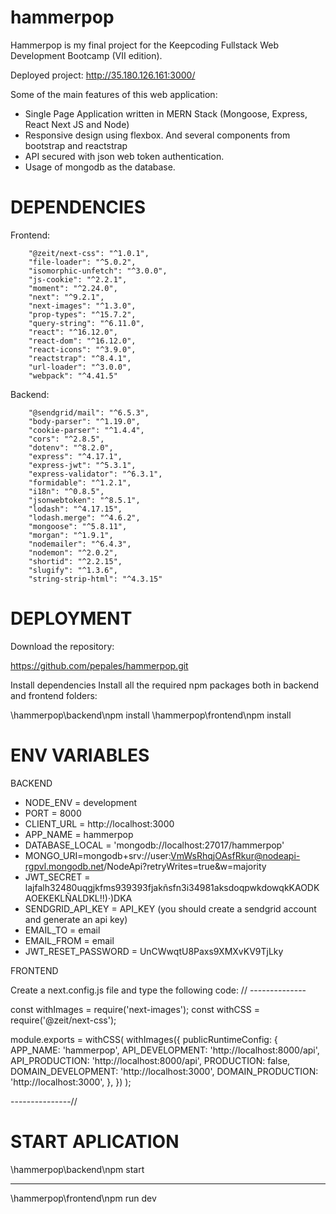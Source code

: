# hammerpop
Hammerpop is my final project for the Keepcoding Fullstack Web Development Bootcamp (VII edition).

Deployed project:
http://35.180.126.161:3000/


Some of the main features of this web application:

* Single Page Application written in MERN Stack (Mongoose, Express, React Next JS and Node)
* Responsive design using flexbox. And several components from bootstrap and reactstrap
* API secured with json web token authentication.
* Usage of mongodb as the database.

# DEPENDENCIES

Frontend:

        "@zeit/next-css": "^1.0.1",
        "file-loader": "^5.0.2",
        "isomorphic-unfetch": "^3.0.0",
        "js-cookie": "^2.2.1",
        "moment": "^2.24.0",
        "next": "^9.2.1",
        "next-images": "^1.3.0",
        "prop-types": "^15.7.2",
        "query-string": "^6.11.0",
        "react": "^16.12.0",
        "react-dom": "^16.12.0",
        "react-icons": "^3.9.0",
        "reactstrap": "^8.4.1",
        "url-loader": "^3.0.0",
        "webpack": "^4.41.5"
Backend:

        "@sendgrid/mail": "^6.5.3",
        "body-parser": "^1.19.0",
        "cookie-parser": "^1.4.4",
        "cors": "^2.8.5",
        "dotenv": "^8.2.0",
        "express": "^4.17.1",
        "express-jwt": "^5.3.1",
        "express-validator": "^6.3.1",
        "formidable": "^1.2.1",
        "i18n": "^0.8.5",
        "jsonwebtoken": "^8.5.1",
        "lodash": "^4.17.15",
        "lodash.merge": "^4.6.2",
        "mongoose": "^5.8.11",
        "morgan": "^1.9.1",
        "nodemailer": "^6.4.3",
        "nodemon": "^2.0.2",
        "shortid": "^2.2.15",
        "slugify": "^1.3.6",
        "string-strip-html": "^4.3.15"
        
# DEPLOYMENT

Download the repository:

https://github.com/pepales/hammerpop.git

Install dependencies
Install all the required npm packages both in backend and frontend folders:

\hammerpop\backend\npm install
\hammerpop\frontend\npm install

# ENV VARIABLES

BACKEND

* NODE_ENV = development
* PORT = 8000
* CLIENT_URL = http://localhost:3000
* APP_NAME = hammerpop
* DATABASE_LOCAL = 'mongodb://localhost:27017/hammerpop'
* MONGO_URI=mongodb+srv://user:VmWsRhqjOAsfRkur@nodeapi-rgpvl.mongodb.net/NodeApi?retryWrites=true&w=majority
* JWT_SECRET = lajfalh32480uqgjkfms939393fjakñsfn3i34981aksdoqpwkdowqkKAODKAOEKEKLÑALDKL!!)·)DKA
* SENDGRID_API_KEY = API_KEY (you should create a sendgrid account and generate an api key)
* EMAIL_TO = email
* EMAIL_FROM = email
* JWT_RESET_PASSWORD = UnCWwqtU8Paxs9XMXvKV9TjLky


FRONTEND

Create a next.config.js file and type the following code:
// --------------

const withImages = require('next-images');
const withCSS = require('@zeit/next-css');

module.exports = withCSS(
  withImages({
    publicRuntimeConfig: {
      APP_NAME: 'hammerpop',
      API_DEVELOPMENT: 'http://localhost:8000/api',
      API_PRODUCTION: 'http://localhost:8000/api',
      PRODUCTION: false,
      DOMAIN_DEVELOPMENT: 'http://localhost:3000',
      DOMAIN_PRODUCTION: 'http://localhost:3000',
    },
  })
);

---------------//


# START APLICATION

\hammerpop\backend\npm start

-------------------

\hammerpop\frontend\npm run dev


 
